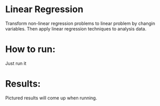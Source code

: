# Linear Regression

Transform non-linear regression problems to linear problem by changin variables. Then apply linear regression techniques to analysis data. 

# How to run:
Just run it

# Results:
Pictured results will come up when running.
